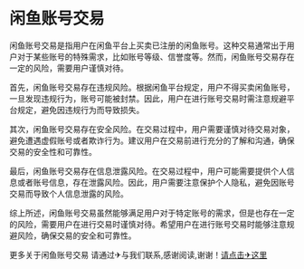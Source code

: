 # 闲鱼账号交易

闲鱼账号交易是指用户在闲鱼平台上买卖已注册的闲鱼账号。这种交易通常出于用户对于某些账号的特殊需求，比如账号等级、信誉度等。然而，闲鱼账号交易存在一定的风险，需要用户谨慎对待。

首先，闲鱼账号交易存在违规风险。根据闲鱼平台规定，用户不得买卖闲鱼账号，一旦发现违规行为，账号可能被封禁。因此，用户在进行账号交易时需注意规避平台规定，避免因违规行为而导致损失。

其次，闲鱼账号交易存在安全风险。在交易过程中，用户需要谨慎对待交易对象，避免遭遇虚假账号或者欺诈行为。建议用户在交易前进行充分的了解和沟通，确保交易的安全性和可靠性。

最后，闲鱼账号交易存在信息泄露风险。在交易过程中，用户可能需要提供个人信息或者账号信息，存在泄露风险。因此，用户需要注意保护个人隐私，避免因账号交易而导致个人信息泄露的风险。

综上所述，闲鱼账号交易虽然能够满足用户对于特定账号的需求，但是也存在一定的风险，需要用户在进行交易时谨慎对待。希望用户在进行账号交易时能够注意规避风险，确保交易的安全和可靠性。

更多关于闲鱼账号交易 请通过✈与我们联系,感谢阅读,谢谢！[请点击✈这里](https://t.me/sjlmbot)